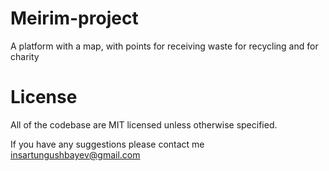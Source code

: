 # Meirim-project
A platform with a map, with points for receiving waste for recycling and for charity

# License
All of the codebase are MIT licensed unless otherwise specified.

If you have any suggestions please contact me insartungushbayev@gmail.com
